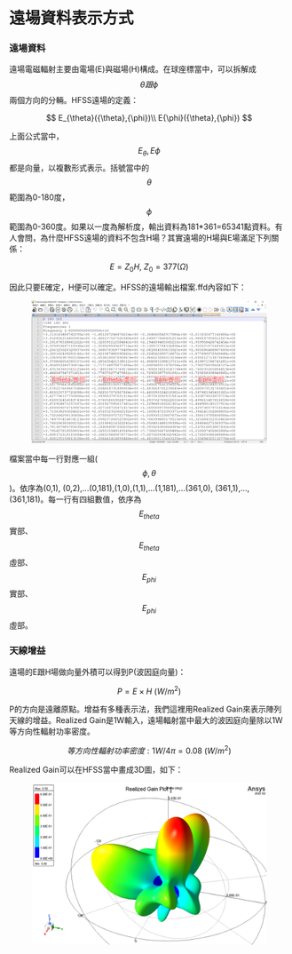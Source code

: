 # 遠場資料表示方式

### 遠場資料

遠場電磁輻射主要由電場(E)與磁場(H)構成。在球座標當中，可以拆解成$${\theta}跟{\phi}$$兩個方向的分輛。HFSS遠場的定義：

$$
E_{\theta}({\theta},{\phi})\\ E{\phi}({\theta},{\phi})
$$

上面公式當中，$$E_{\theta}, E{\phi}$$都是向量，以複數形式表示。括號當中的$${\theta}$$範圍為0-180度，$${\phi}$$範圍為0-360度。如果以一度為解析度，輸出資料為181\*361=65341點資料。有人會問，為什麼HFSS遠場的資料不包含H場？其實遠場的H場與E場滿足下列關係：

$$
E=Z_0H, \  Z_0=377({\Omega})
$$

因此只要E確定，H便可以確定。HFSS的遠場輸出檔案.ffd內容如下：

<figure><img src=".gitbook/assets/image (2).png" alt=""><figcaption></figcaption></figure>

檔案當中每一行對應一組($${\phi,\theta}$$)。依序為(0,1), (0,2),...(0,181),(1,0),(1,1),...(1,181),...(361,0), (361,1),..., (361,181)。每一行有四組數值，依序為$$E_{theta}$$實部、$$E_{theta}$$虛部、$$E_{phi}$$實部、$$E_{phi}$$虛部。

### 天線增益

遠場的E跟H場做向量外積可以得到P(波因庭向量)：

$$
P=E\times H \ (W/m^2)
$$

P的方向是遠離原點。增益有多種表示法，我們這裡用Realized Gain來表示陣列天線的增益。Realized Gain是1W輸入，遠場輻射當中最大的波因庭向量除以1W等方向性輻射功率密度。

$$
等方向性輻射功率密度: 1W/4\pi =  0.08 \ (W/m^2)
$$

Realized Gain可以在HFSS當中畫成3D圖，如下：

<figure><img src=".gitbook/assets/image.png" alt=""><figcaption></figcaption></figure>

